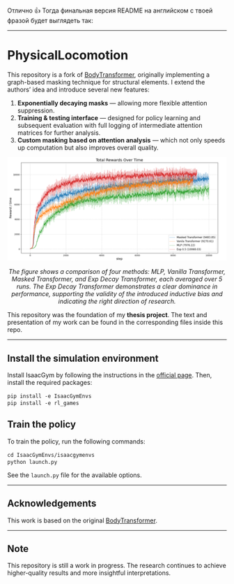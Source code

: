Отлично 👍 Тогда финальная версия README на английском с твоей фразой будет выглядеть так:

---

# PhysicalLocomotion

This repository is a fork of [BodyTransformer](https://github.com/real-stanford/BodyTransformer), originally implementing a graph-based masking technique for structural elements.
I extend the authors’ idea and introduce several new features:

1. **Exponentially decaying masks** — allowing more flexible attention suppression.
2. **Training & testing interface** — designed for policy learning and subsequent evaluation with full logging of intermediate attention matrices for further analysis.
3. **Custom masking based on attention analysis** — which not only speeds up computation but also improves overall quality.

<p align="center">
  <img src="comparison.png" alt="Comparison" width="700"/>
</p>

<p align="center"><i>
The figure shows a comparison of four methods: MLP, Vanilla Transformer, Masked Transformer, and Exp Decay Transformer, each averaged over 5 runs.  
The Exp Decay Transformer demonstrates a clear dominance in performance, supporting the validity of the introduced inductive bias and indicating the right direction of research.
</i></p>


This repository was the foundation of my **thesis project**.
The text and presentation of my work can be found in the corresponding files inside this repo.

---

## Install the simulation environment

Install IsaacGym by following the instructions in the [official page](https://developer.nvidia.com/isaac-gym).
Then, install the required packages:
```
pip install -e IsaacGymEnvs
pip install -e rl_games
```

## Train the policy

To train the policy, run the following commands:
```
cd IsaacGymEnvs/isaacgymenvs
python launch.py
```
See the `launch.py` file for the available options.


---

## Acknowledgements

This work is based on the original [BodyTransformer](https://github.com/real-stanford/BodyTransformer).

---

## Note

This repository is still a work in progress. The research continues to achieve higher-quality results and more insightful interpretations.
